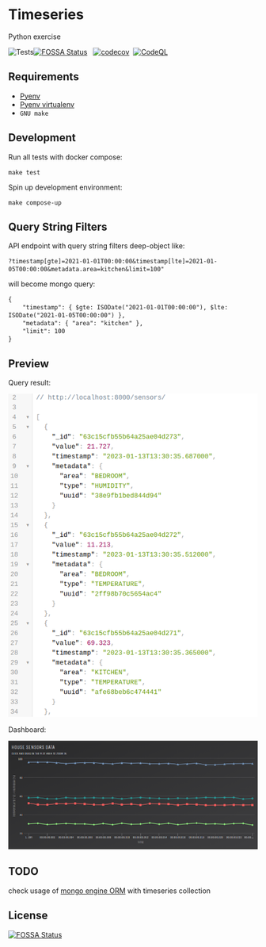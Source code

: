 # Timeseries

Python exercise

![Tests](https://github.com/rcbop/python-timeseries/actions/workflows/ci.yaml/badge.svg)[![FOSSA Status](https://app.fossa.com/api/projects/git%2Bgithub.com%2Frcbop%2Fpython-timeseries.svg?type=shield)](https://app.fossa.com/projects/git%2Bgithub.com%2Frcbop%2Fpython-timeseries?ref=badge_shield)
&nbsp;&nbsp;[![codecov](https://codecov.io/gh/rcbop/timeseries-visualization/branch/main/graph/badge.svg?token=ijcD6RzE8L)](https://codecov.io/gh/rcbop/timeseries-visualization)&nbsp;&nbsp;[![CodeQL](https://github.com/rcbop/python-timeseries/workflows/CodeQL/badge.svg)](https://github.com/rcbop/python-timeseries/actions/workflows/github-code-scanning/codeql)

## Requirements

- [Pyenv](https://github.com/pyenv/pyenv)
- [Pyenv virtualenv](https://github.com/pyenv/pyenv-virtualenv)
- `GNU make`

## Development

Run all tests with docker compose:

```
make test
```

Spin up development environment:

```
make compose-up
```

## Query String Filters

API endpoint with query string filters deep-object like:

```
?timestamp[gte]=2021-01-01T00:00:00&timestamp[lte]=2021-01-05T00:00:00&metadata.area=kitchen&limit=100"
```

will become mongo query:

```
{
    "timestamp": { $gte: ISODate("2021-01-01T00:00:00"), $lte: ISODate("2021-01-05T00:00:00") },
    "metadata": { "area": "kitchen" },
    "limit": 100
}
```

## Preview

Query result:

![query-result](./docs/query-result.png)

Dashboard:

![dashboard](./docs/dashboard.png)

## TODO

check usage of [mongo engine ORM](http://mongoengine.org/) with timeseries collection


## License
[![FOSSA Status](https://app.fossa.com/api/projects/git%2Bgithub.com%2Frcbop%2Fpython-timeseries.svg?type=large)](https://app.fossa.com/projects/git%2Bgithub.com%2Frcbop%2Fpython-timeseries?ref=badge_large)
